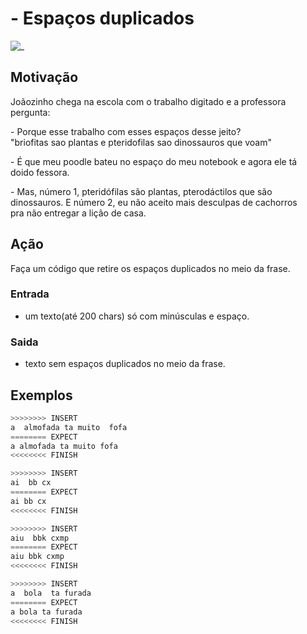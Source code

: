 # - Espaços duplicados

![_](cover.jpg)

## Motivação

Joãozinho chega na escola com o trabalho digitado e a professora  
pergunta:

\- Porque esse trabalho com esses espaços desse jeito?  
"briofitas sao plantas e pteridofilas  sao dinossauros que voam"

\- É que meu poodle bateu no espaço do meu notebook e agora ele tá  
doido fessora.  

\- Mas, número 1, pteridófilas são plantas, pterodáctilos que são  
dinossauros. E número 2, eu não aceito mais desculpas de cachorros  
pra não entregar a lição de casa.

## Ação

Faça um código que retire os espaços duplicados no meio da frase.

### Entrada

* um texto(até 200 chars) só com minúsculas e espaço.

### Saida

* texto sem espaços duplicados no meio da frase.

## Exemplos

``` py
>>>>>>>> INSERT
a  almofada ta muito  fofa
======== EXPECT
a almofada ta muito fofa
<<<<<<<< FINISH
```

```py
>>>>>>>> INSERT
ai  bb cx
======== EXPECT
ai bb cx
<<<<<<<< FINISH
```

```py
>>>>>>>> INSERT
aiu  bbk cxmp
======== EXPECT
aiu bbk cxmp
<<<<<<<< FINISH
```

```py
>>>>>>>> INSERT
a  bola  ta furada
======== EXPECT
a bola ta furada
<<<<<<<< FINISH
```
